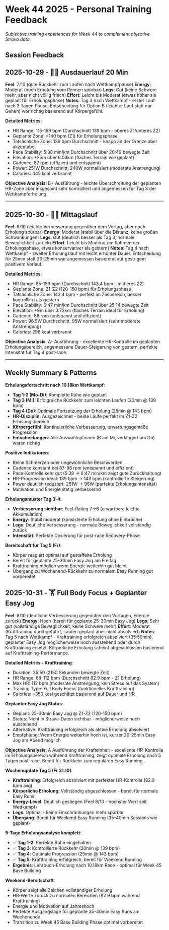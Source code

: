# Week 44 2025 - Personal Training Feedback

*Subjective training experiences for Week 44 to complement objective Strava data*

## Session Feedback

## 2025-10-29 - 🏃‍♂️ Ausdauerlauf 20 Min
**Feel**: 7/10 (gute Rückkehr zum Laufen nach Wettkampfpause)
**Energy**: Moderat (noch Erholung vom Rennen spürbar)
**Legs**: Gut (keine Schwere mehr, aber nicht völlig frisch)
**Effort**: Leicht bis Moderat (etwas höher als geplant für Erholungsphase)
**Notes**: Tag 3 nach Wettkampf - erster Lauf nach 3 Tagen Pause. Entscheidung für Option B (leichter Lauf statt nur Gehen) war richtig basierend auf Körpergefühl.

**Detailed Metrics**:
- HR Range: 115-159 bpm (Durchschnitt 139 bpm - oberes Z1/unteres Z2)
- Geplante Zone: <140 bpm (Z1) für Erholungsphase
- Tatsächliche Zone: 139 bpm Durchschnitt - knapp an der Grenze aber akzeptabel
- Pace Stability: 5:38 min/km Durchschnitt über 20:49 bewegte Zeit
- Elevation: +25m über 6.03km (flaches Terrain wie geplant)
- Cadence: 87 rpm (effizient und entspannt)
- Power: 251W Durchschnitt, 240W normalisiert (moderate Anstrengung)
- Calories: 445 kcal verbrannt

**Objective Analysis**: B+ Ausführung - leichte Überschreitung der geplanten HR-Zone aber insgesamt sehr kontrolliert und angemessen für Tag 3 der Wettkampferholung.

---

## 2025-10-30 - 🏃‍♂️ Mittagslauf
**Feel**: 6/10 (leichte Verbesserung gegenüber dem Vortag, aber noch Erholung spürbar)
**Energy**: Moderat (stabil über die Distanz, keine großen Schwankungen)
**Legs**: Gut (deutlich besser als Tag 3, normale Beweglichkeit zurück)
**Effort**: Leicht bis Moderat (im Rahmen der Erholungsphase, etwas konservativer als gestern)
**Notes**: Tag 4 nach Wettkampf - zweiter Erholungslauf mit leicht erhöhter Dauer. Entscheidung für 25min statt 20-25min war angemessen basierend auf gestrigem positivem Verlauf.

**Detailed Metrics**:
- HR Range: 85-159 bpm (Durchschnitt 143.4 bpm - mittleres Z2)
- Geplante Zone: Z1-Z2 (120-150 bpm) für Erholungsphase
- Tatsächliche Zone: 143.4 bpm - perfekt im Zielbereich, besser kontrolliert als gestern
- Pace Stability: 6:47 min/km Durchschnitt über 25:14 bewegte Zeit
- Elevation: +9m über 3.72km (flaches Terrain ideal für Erholung)
- Cadence: 88 rpm (entspannt und effizient)
- Power: 96.5W Durchschnitt, 95W normalisiert (sehr moderate Anstrengung)
- Calories: 298 kcal verbrannt

**Objective Analysis**: A- Ausführung - excellente HR-Kontrolle im geplanten Erholungsbereich, angemessene Dauer-Steigerung von gestern, perfekte Intensität für Tag 4 post-race.

---

## Weekly Summary & Patterns

**Erholungsfortschritt nach 10.18km Wettkampf**:
- **Tag 1-2 (Mo-Di)**: Komplette Ruhe wie geplant
- **Tag 3 (Mi)**: Erfolgreiche Rückkehr zum leichten Laufen (20min @ 139 bpm)
- **Tag 4 (Do)**: Optimale Fortsetzung der Erholung (25min @ 143 bpm)
- **HR-Disziplin**: Ausgezeichnet - beide Läufe perfekt im Z1-Z2 Erholungsbereich
- **Körpergefühl**: Kontinuierliche Verbesserung, erwartungsgemäße Progression
- **Entscheidungen**: Alle Auswahloptionen (B am Mi, verlängert am Do) waren richtig

**Positive Indikatoren**:
- Keine Schmerzen oder ungewöhnliche Beschwerden
- Cadence konstant bei 87-88 rpm (entspannt und effizient)
- Pace-Kontrolle sehr gut (5:38 → 6:47 min/km zeigt gute Zurückhaltung)
- HR-Progression ideal: 139 bpm → 143 bpm (kontrollierte Steigerung)
- Power deutlich reduziert: 251W → 96W (perfekte Erholungsintensität)
- Motivation und Energie stetig verbessernd

**Erholungsmuster Tag 3-4**:
- **Verbesserung sichtbar**: Feel-Rating 7→6 (erwartbare leichte Akkumulation)
- **Energy**: Stabil moderat (konsistente Erholung ohne Einbrüche)
- **Legs**: Deutliche Verbesserung - normale Beweglichkeit vollständig zurück
- **Intensität**: Perfekte Dosierung für post-race Recovery-Phase

**Bereitschaft für Tag 5 (Fr)**:
- Körper reagiert optimal auf gestaffelte Erholung
- Bereit für geplante 25-30min Easy Jog am Freitag
- Krafttraining möglich wenn Energie weiterhin gut bleibt
- Übergang zu Wochenend-Rückkehr zu normalem Easy Running gut vorbereitet

## 2025-10-31 - 🏋️ Full Body Focus + Geplanter Easy Jog
**Feel**: 8/10 (deutliche Verbesserung gegenüber den Vortagen, Energie zurück)
**Energy**: Hoch (bereit für geplante 25-30min Easy Jog)
**Legs**: Sehr gut (vollständige Beweglichkeit, keine Schwere mehr)
**Effort**: Moderat (Krafttraining durchgeführt, Laufen geplant aber nicht absolviert)
**Notes**: Tag 5 nach Wettkampf - Krafttraining erfolgreich absolviert (35:50min), geplanter Easy Jog möglicherweise noch ausstehend oder durch Krafttraining ersetzt. Körperliche Erholung scheint abgeschlossen basierend auf Krafttraining-Performance.

**Detailed Metrics - Krafttraining**:
- Duration: 35:50 (2150 Sekunden bewegte Zeit)
- HR Range: 68-112 bpm (Durchschnitt 82.9 bpm - Z1 Erholung)
- Max HR: 112 bpm (moderate Anstrengung, kein Stress auf das System)
- Training Type: Full Body Focus (funktionelles Krafttraining)
- Calories: ~350 kcal geschätzt basierend auf Dauer und HR

**Geplanter Easy Jog Status**:
- Geplant: 25-30min Easy Jog @ Z1-Z2 (120-150 bpm)
- Status: Nicht in Strava-Daten sichtbar - möglicherweise noch ausstehend
- Alternative: Krafttraining erfolgreich als aktive Erholung absolviert
- Empfehlung: Wenn Energie weiterhin hoch ist, kurzer 20-25min Easy Jog am Abend möglich

**Objective Analysis**: A Ausführung der Krafteinheit - excellente HR-Kontrolle im Erholungsbereich während Krafttraining, zeigt optimale Erholung nach 5 Tagen post-race. Bereit für Rückkehr zum regulären Easy Running.


**Wochenupdate Tag 5 (Fr 31.10)**:
- **Krafttraining**: Erfolgreich absolviert mit perfekter HR-Kontrolle (82.9 bpm avg)
- **Körperliche Erholung**: Vollständig abgeschlossen - bereit für normale Easy Runs
- **Energy-Level**: Deutlich gestiegen (Feel 8/10 - höchster Wert seit Wettkampf)
- **Legs**: Optimal - keine Einschränkungen mehr spürbar
- **Übergang**: Bereit für Weekend Easy Running (35-40min Sessions wie geplant)

**5-Tage Erholungsanalyse komplett**:
- ✅ **Tag 1-2**: Perfekte Ruhe eingehalten
- ✅ **Tag 3**: Kontrollierte Rückkehr (20min @ 139 bpm)
- ✅ **Tag 4**: Optimale Progression (25min @ 143 bpm)
- ✅ **Tag 5**: Krafttraining erfolgreich, bereit für Weekend Running
- **Ergebnis**: Lehrbuch-Erholung nach 10.18km Race - optimal für Week 45 Base Building

**Weekend-Bereitschaft**:
- Körper zeigt alle Zeichen vollständiger Erholung
- HR-Werte zurück zu normalen Bereichen (82.9 bpm während Krafttraining)
- Energie und Motivation auf Jahreshoch
- Perfekte Ausgangslage für geplante 35-40min Easy Runs am Wochenende
- Transition zu Week 45 Base Building Phase optimal vorbereitet

